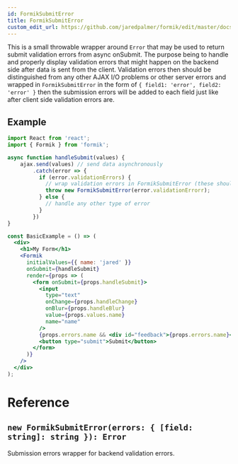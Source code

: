 ```yaml
---
id: FormikSubmitError
title: FormikSubmitError
custom_edit_url: https://github.com/jaredpalmer/formik/edit/master/docs/api/FormikSubmitError.md
---
```


This is a small throwable wrapper around `Error` that may be used to return submit validation errors from 
async onSubmit. The purpose being to handle and properly display validation errors that might happen on the backend side 
after data is sent from the client. Validation errors then should be distinguished from any other AJAX I/O problems or 
other server errors and wrapped in `FormikSubmitError` in the form of `{ field1: 'error', field2: 'error' }` then the
submission errors will be added to each field just like after client side validation errors are.

## Example

```jsx
import React from 'react';
import { Formik } from 'formik';

async function handleSubmit(values) {
    ajax.send(values) // send data asynchronously
        .catch(error => {
          if (error.validationErrors) {
            // wrap validation errors in FormikSubmitError (these should be of field1: 'error', field2: 'error'} format)
            throw new FormikSubmitError(error.validationErrorr);
          } else {
            // handle any other type of error
          }
        })
}

const BasicExample = () => (
  <div>
    <h1>My Form</h1>
    <Formik
      initialValues={{ name: 'jared' }}
      onSubmit={handleSubmit}
      render={props => (
        <form onSubmit={props.handleSubmit}>
          <input
            type="text"
            onChange={props.handleChange}
            onBlur={props.handleBlur}
            value={props.values.name}
            name="name"
          />
          {props.errors.name && <div id="feedback">{props.errors.name}</div>}
          <button type="submit">Submit</button>
        </form>
      )}
    />
  </div>
);
```

# Reference

## `new FormikSubmitError(errors: { [field: string]: string }): Error`

Submission errors wrapper for backend validation errors.
